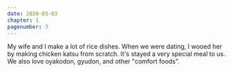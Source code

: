 ```yaml
---
date: 2020-03-03
chapter: 1
pagenumber: 3
---
```


My wife and I make a lot of rice dishes. When we were dating, I wooed her by making chicken katsu from scratch. It's stayed a very special meal to us. We also love oyakodon, gyudon, and other "comfort foods".
